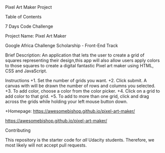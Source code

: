 Pixel Art Maker Project

 Table of Contents
 
7 Days Code Challenge

Project Name: Pixel Art Maker
 
 Google Africa Challenge Scholarship - Front-End Track

Brief Description:
An application that lets the user to create a grid of squares representing their design,this app will also allow users apply colors to those squares to create a digital fantastic Pixel art maker using HTML, CSS and JavaScript.
 
Instructions
+1. Set the number of grids you want.
+2. Click submit. A canvas with will be drawn the number of rows and columns you selected.
+3. To add color, choose a color from the color picker.
+4. Click on a grid to add color to that grid.
+5. To add to more than one grid, click and drag across the grids while holding your left mouse button down.

+Homepage: https://awesomebishop.github.io/pixel-art-maker/
 
https://awesomebishop.github.io/pixel-art-maker/

Contributing

This repository is the starter code for _all_ Udacity students. Therefore, we most likely will not accept pull requests.
